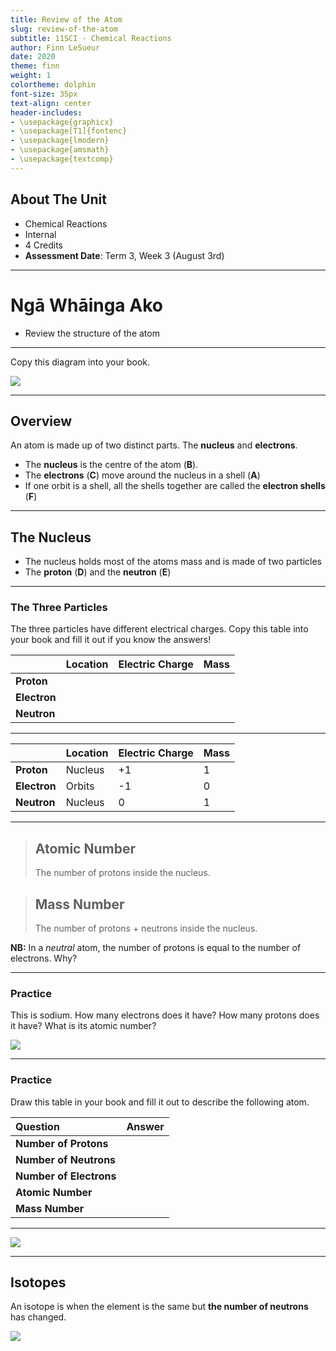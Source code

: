 ```yaml
---
title: Review of the Atom
slug: review-of-the-atom
subtitle: 11SCI - Chemical Reactions
author: Finn LeSueur
date: 2020
theme: finn
weight: 1
colortheme: dolphin
font-size: 35px
text-align: center
header-includes:
- \usepackage{graphicx}
- \usepackage[T1]{fontenc}
- \usepackage{lmodern}
- \usepackage{amsmath}
- \usepackage{textcomp}
---
```


## About The Unit

- Chemical Reactions
- Internal
- 4 Credits
- __Assessment Date__: Term 3, Week 3 (August 3rd)

---

# Ngā Whāinga Ako

- Review the structure of the atom

---

Copy this diagram into your book.

![](../assets/review_of_the_atom-unlabelled.jpg)

---

## Overview

An atom is made up of two distinct parts. The __nucleus__ and __electrons__.

- The __nucleus__ is the centre of the atom (__B__).
- The __electrons__ (__C__) move around the nucleus in a shell (__A__)
- If one orbit is a shell, all the shells together are called the __electron shells__ (__F__)

---

## The Nucleus

- The nucleus holds most of the atoms mass and is made of two particles
- The __proton__ (__D__) and the __neutron__ (__E__)

---

### The Three Particles

The three particles have different electrical charges. Copy this table into your book and fill it out if you know the answers!

|              | Location | Electric Charge | Mass |
|:-------------|:---------|:----------------|:-----|
| __Proton__   |          |                 |      |
| __Electron__ |          |                 |      |
| __Neutron__  |          |                 |      |

---

|              | Location | Electric Charge | Mass |
|:-------------|:---------|:----------------|:-----|
| __Proton__   | Nucleus  | +1              | 1    |
| __Electron__ | Orbits   | -1              | 0    |
| __Neutron__  | Nucleus  | 0               | 1    |

---

> ## Atomic Number
> The number of protons inside the nucleus.

> ## Mass Number
> The number of protons + neutrons inside the nucleus.

__NB:__ In a _neutral_ atom, the number of protons is equal to the number of electrons. Why?

---

### Practice

This is sodium. How many electrons does it have? How many protons does it have? What is its atomic number?

![](../assets/review_of_the_atom-sodium.png)

---

### Practice

Draw this table in your book and fill it out to describe the following atom.

| Question                | Answer |
|:------------------------|:-------|
| __Number of Protons__   |        |
| __Number of Neutrons__  |        |
| __Number of Electrons__ |        |
| __Atomic Number__       |        |
| __Mass Number__         |        |

---

![](../assets/review_of_the_atom-helium.png)

---

## Isotopes 

An isotope is when the element is the same but __the number of neutrons__ has changed.

![](../assets/review_of_the_atom-isotopes.png)
